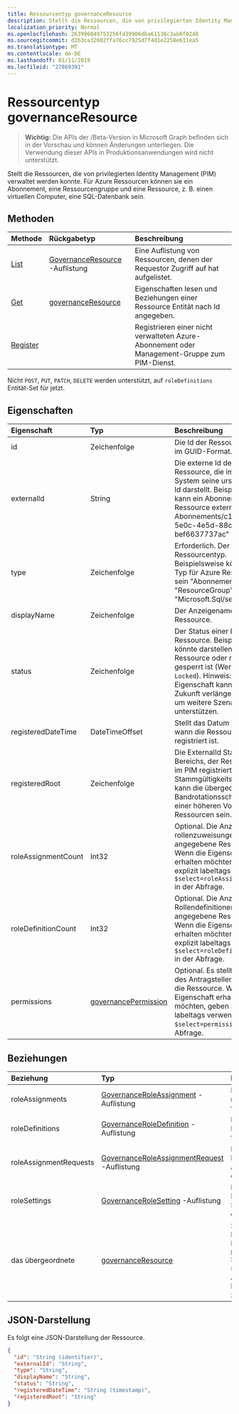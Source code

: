 ```yaml
---
title: Ressourcentyp governanceResource
description: Stellt die Ressourcen, die von privilegierten Identity Management (PIM) verwaltet werden konnte. Für Azure Ressourcen können sie ein Abonnement, eine Ressourcengruppe und eine Ressource, z. B. einen virtuellen Computer, eine SQL-Datenbank sein.
localization_priority: Normal
ms.openlocfilehash: 263996049753256fd39906dba61138c3ab0f0248
ms.sourcegitcommit: d2b3ca32602ffa76cc7925d7f4d1e2258e611ea5
ms.translationtype: MT
ms.contentlocale: de-DE
ms.lasthandoff: 01/11/2019
ms.locfileid: "27869391"
---
```

# <a name="governanceresource-resource-type"></a>Ressourcentyp governanceResource

> **Wichtig:** Die APIs der /Beta-Version in Microsoft Graph befinden sich in der Vorschau und können Änderungen unterliegen. Die Verwendung dieser APIs in Produktionsanwendungen wird nicht unterstützt.

Stellt die Ressourcen, die von privilegierten Identity Management (PIM) verwaltet werden konnte. Für Azure Ressourcen können sie ein Abonnement, eine Ressourcengruppe und eine Ressource, z. B. einen virtuellen Computer, eine SQL-Datenbank sein.


## <a name="methods"></a>Methoden

| Methode          | Rückgabetyp |Beschreibung|
|:---------------|:--------|:----------|
|[List](../api/governanceresource-list.md) | [GovernanceResource](../resources/governanceresource.md) -Auflistung|Eine Auflistung von Ressourcen, denen der Requestor Zugriff auf hat aufgelistet.|
|[Get](../api/governanceresource-get.md) | [governanceResource](../resources/governanceresource.md) |Eigenschaften lesen und Beziehungen einer Ressource Entität nach Id angegeben.|
|[Register](../api/governanceresource-register.md) | |Registrieren einer nicht verwalteten Azure-Abonnement oder Management-Gruppe zum PIM-Dienst. |

Nicht `POST`, `PUT`, `PATCH`, `DELETE` werden unterstützt, auf `roleDefinitions` Entität-Set für jetzt.

## <a name="properties"></a>Eigenschaften
| Eigenschaft          |Typ         |Beschreibung|
|:------------------|:----------|:----------|
|id                 |Zeichenfolge     |Die Id der Ressource. Es ist im GUID-Format.|
|externalId           |String   |Die externe Id der Ressource, die im externen System seine ursprüngliche Id darstellt. Beispielsweise kann ein Abonnement Ressource externe Id "/ Abonnements/c14ae696-5e0c-4e5d-88cc-bef6637737ac" sein. |
|type               |Zeichenfolge     |Erforderlich. Der Ressourcentyp. Beispielsweise könnte der Typ für Azure Ressourcen sein "Abonnements", "ResourceGroup", "Microsoft.Sql/server".|
|displayName        |Zeichenfolge     |Der Anzeigename der Ressource.|
|status             |Zeichenfolge     |Der Status einer bestimmten Ressource. Beispielsweise könnte darstellen, ob die Ressource oder nicht gesperrt ist (Werte: `Active` / `Locked`). Hinweis: Diese Eigenschaft kann in der Zukunft verlängert werden, um weitere Szenarien unterstützen.|
|registeredDateTime|DateTimeOffset      |Stellt das Datum / Uhrzeit, wann die Ressource in PIM registriert ist.|
|registeredRoot|Zeichenfolge      |Die ExternalId Stamm Bereichs, der Ressource, die im PIM registriert ist. Der Stammgültigkeitsbereich kann die übergeordnete, Bandrotationsschema oder einer höheren Vorgänger Ressourcen sein.|
|roleAssignmentCount|Int32      |Optional. Die Anzahl der rollenzuweisungen für die angegebene Ressource. Wenn die Eigenschaft erhalten möchten, geben Sie explizit labeltags verwenden `$select=roleAssignmentCount` in der Abfrage.|
|roleDefinitionCount|Int32      |Optional. Die Anzahl der Rollendefinitionen für die angegebene Ressource. Wenn die Eigenschaft erhalten möchten, geben Sie explizit labeltags verwenden `$select=roleDefinitionCount` in der Abfrage.|
|permissions|[governancePermission](../resources/governancepermission.md)      |Optional. Es stellt den Status des Antragstellers Zugriff auf die Ressource. Wenn die Eigenschaft erhalten möchten, geben Sie explizit labeltags verwenden `$select=permissions` in der Abfrage.|

## <a name="relationships"></a>Beziehungen
| Beziehung   | Typ                                         |Beschreibung|
|:---------------|:---------------------------------------------|:----------|
|roleAssignments |[GovernanceRoleAssignment](../resources/governanceroleassignment.md) -Auflistung|Die Auflistung von rollenzuweisungen für die Ressource.|
|roleDefinitions |[GovernanceRoleDefinition](../resources/governanceroledefinition.md) -Auflistung|Die Auflistung der Rolle Definitionen für die Ressource.|
|roleAssignmentRequests |[GovernanceRoleAssignmentRequest](../resources/governanceroleassignmentrequest.md) -Auflistung|Die Auflistung der Rolle Zuordnung Anforderungen für die Ressource.|
|roleSettings |[GovernanceRoleSetting](../resources/governancerolesetting.md) -Auflistung|Die Auflistung von Einstellungen für Serverrollen für die Ressource.|
|das übergeordnete          |[governanceResource](../resources/governanceresource.md)           |Schreibgeschützt. Die übergeordnete Ressource. für `pimforazurerbac` Szenario können sie das Abonnement die Ressource gehört zu darstellen.|

## <a name="json-representation"></a>JSON-Darstellung

Es folgt eine JSON-Darstellung der Ressource.

<!-- {
  "blockType": "resource",
  "optionalProperties": [

  ],
  "@odata.type": "microsoft.graph.governanceResource"
}-->
```json
{
  "id": "String (identifier)",
  "externalId": "String",
  "type": "String",
  "displayName": "String",
  "status": "String",
  "registeredDateTime": "String (timestamp)",
  "registeredRoot": "String"
}

```
<!-- uuid: 8fcb5dbc-d5aa-4681-8e31-b001d5168d79
2015-10-25 14:57:30 UTC -->
<!-- {
  "type": "#page.annotation",
  "description": "governanceResource",
  "keywords": "",
  "section": "documentation",
  "tocPath": ""
}-->
